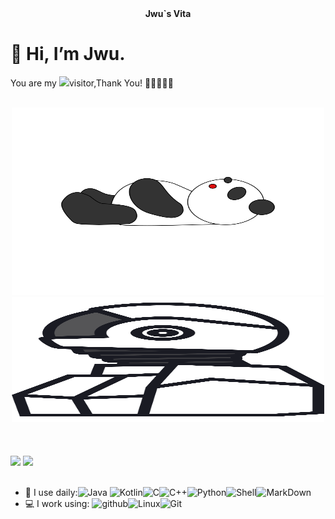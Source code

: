 

<center> <b>Jwu`s Vita</b> </center>

# 👋 Hi, I’m Jwu.
You are my <img src=https://profile-counter.glitch.me/all-smile/count.svg></img>visitor,Thank You! 🎉🎉🎉🎉🎉
<br>
<br>
<div align=center>
	<img src=https://github.com/295173098/295173098/blob/main/img/bg1.svg width="500px" height="300px"></img>
	<img src=https://github.com/295173098/295173098/blob/main/img/bg0.svg width="500px" height="200px"></img>
</div>
<br>
<br>
<br>
<div>
	<img src=https://github-readme-stats.vercel.app/api/top-langs/?username=295173098&layout=compact&theme=tokyonight width=49%></img>
	<img src=https://github-readme-stats.vercel.app/api?username=295173098&show_icons=true&theme=tokyonight width=49%></img>
</div>

<br>

- 🚀 I use daily:![Java](https://img.shields.io/badge/Java-ED8B00?style=for-the-badge&logo=java&logoColor=white) ![Kotlin](https://img.shields.io/badge/Kotlin-0095D5?&style=for-the-badge&logo=kotlin&logoColor=white)![C](https://img.shields.io/badge/C-00599C?style=for-the-badge&logo=c&logoColor=white)![C++](https://img.shields.io/badge/C%2B%2B-00599C?style=for-the-badge&logo=c%2B%2B&logoColor=white)![Python](https://img.shields.io/badge/Python-14354C?style=for-the-badge&logo=python&logoColor=white)![Shell](https://img.shields.io/badge/Shell_Script-121011?style=for-the-badge&logo=gnu-bash&logoColor=white)![MarkDown](https://img.shields.io/badge/Markdown-000000?style=for-the-badge&logo=markdown&logoColor=white)
- 💻 I work using: ![github](https://img.shields.io/badge/GitHub-100000?style=for-the-badge&logo=github&logoColor=white)![Linux](https://img.shields.io/badge/Linux-FCC624?style=for-the-badge&logo=linux&logoColor=black)![Git](https://img.shields.io/badge/GIT-E44C30?style=for-the-badge&logo=git&logoColor=white)





